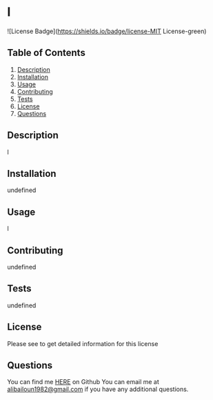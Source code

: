 # l
![License Badge](https://shields.io/badge/license-MIT License-green)
## Table of Contents
1. [Description](#description)
2. [Installation](#installation)
3. [Usage](#usage)
4. [Contributing](#contributing)
5. [Tests](#tests)
6. [License](#license)
7. [Questions](#questions)

## Description
l
## Installation
undefined
## Usage
l
## Contributing
undefined
## Tests
undefined
## License
Please see  to get detailed information for this license

## Questions
You can find me [HERE](https://github.com/AliBailoun) on Github
You can email me at alibailoun1982@gmail.com if you have any additional questions.
